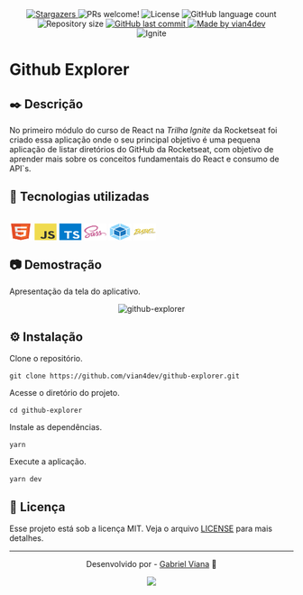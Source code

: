 <div align="center">
  <a href="https://github.com/vian4dev/github-explorer/stargazers">
    <img alt="Stargazers" src="https://img.shields.io/github/stars/vian4dev/github-explorer?style=social">
  </a>
  
  <img alt="PRs welcome!" src="https://img.shields.io/static/v1?label=PRs&message=welcome&color=7159c1&labelColor=000000" />
  <img alt="License" src="https://img.shields.io/static/v1?label=license&message=MIT&color=7159c1&labelColor=000000">
  <img alt="GitHub language count" src="https://img.shields.io/github/languages/count/vian4dev/github-explorer?color=%2304D361">
  <img alt="Repository size" src="https://img.shields.io/github/repo-size/vian4dev/github-explorer">
	
  <a href="https://github.com/vian4dev/github-explorer/commits/master">
    <img alt="GitHub last commit" src="https://img.shields.io/github/last-commit/vian4dev/github-explorer">
  </a>
  
  <a href="https://www.linkedin.com/in/vianadev/">
    <img alt="Made by vian4dev" src="https://img.shields.io/badge/made%20by-vian4dev-%2304D361">
  </a>
</div>

<div align="center">
  <img src="https://www.rocketseat.com.br/assets/logos/ignite-reduced.svg" width="150" height="150" alt="Ignite">
</div>

# Github Explorer

## ✒️ Descrição
No primeiro módulo do curso de React na _Trilha Ignite_ da Rocketseat foi criado essa aplicação onde o seu principal objetivo é uma pequena aplicação de listar diretórios do GitHub da Rocketseat, com objetivo de aprender mais sobre os conceitos fundamentais do React e consumo de API`s.

## 🚀 Tecnologias utilizadas
<div style="display: inline_block"><br>
  <img align="center" alt="img-html" height="30" width="40" src="https://raw.githubusercontent.com/devicons/devicon/master/icons/html5/html5-original.svg">
  
  <img align="center" alt="img-javascript" height="30" width="40" src="https://raw.githubusercontent.com/devicons/devicon/master/icons/javascript/javascript-original.svg">
  
  <img align="center" alt="img-typescript" height="30" width="40" src="https://raw.githubusercontent.com/devicons/devicon/master/icons/typescript/typescript-original.svg">
  
  <img align="center" alt="img-sass" height="30" width="40" src="https://raw.githubusercontent.com/devicons/devicon/master/icons/sass/sass-original.svg">

  <img align="center" alt="img-webpack" height="30" width="40" src="https://raw.githubusercontent.com/devicons/devicon/master/icons/webpack/webpack-original.svg">
  
  <img align="center" alt="img-babel" height="30" width="40" src="https://raw.githubusercontent.com/devicons/devicon/master/icons/babel/babel-original.svg">
</div>

## 📷 Demostração
Apresentação da tela do aplicativo.
<div align="center">
  <img src="https://i.ibb.co/TrhVQrh/github-explorer.png" alt="github-explorer" border="0">
</div>

## ⚙️ Instalação
Clone o repositório.
~~~
git clone https://github.com/vian4dev/github-explorer.git
~~~
Acesse o diretório do projeto.
~~~
cd github-explorer
~~~
Instale as dependências.
~~~
yarn
~~~
Execute a aplicação.
~~~
yarn dev
~~~

## 📝 Licença
Esse projeto está sob a licença MIT. Veja o arquivo [LICENSE](LICENSE) para mais detalhes.

---
<div align="center"> 
 <p>Desenvolvido por - <a href="https://github.com/vian4dev">Gabriel Viana</a> 🤖</p>
 
 <a href="https://www.linkedin.com/in/vianadev" target="_blank"><img src="https://img.shields.io/badge/-LinkedIn-%230077B5?style=for-the-badge&logo=linkedin&logoColor=white" target="_blank"></a> 
</div>

